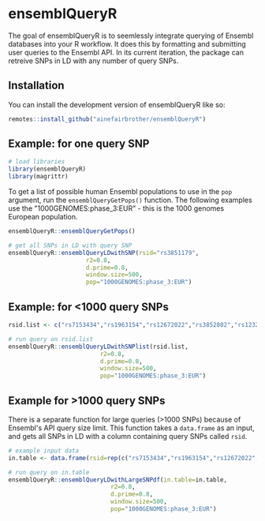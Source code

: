 
# ensemblQueryR

<!-- badges: start -->

<!-- badges: end -->

The goal of ensemblQueryR is to seemlessly integrate querying of Ensembl databases into your R workflow. It does this by formatting and submitting user queries to the Ensembl API. In its current iteration, the package can retreive SNPs in LD with any number of query SNPs. 

## Installation

You can install the development version of ensemblQueryR like so:

``` r
remotes::install_github("ainefairbrother/ensemblQueryR")

```

## Example: for one query SNP  

``` r
# load libraries
library(ensemblQueryR)
library(magrittr)
```

To get a list of possible human Ensembl populations to use in the `pop` argument, run the `ensemblQueryGetPops()` function. The following examples use the "1000GENOMES:phase_3:EUR" - this is the 1000 genomes European population. 

``` r
ensemblQueryR::ensemblQueryGetPops()
```

``` r
# get all SNPs in LD with query SNP
ensemblQueryR::ensemblQueryLDwithSNP(rsid="rs3851179", 
                      r2=0.8, 
                      d.prime=0.8, 
                      window.size=500, 
                      pop="1000GENOMES:phase_3:EUR")
```

## Example: for <1000 query SNPs

``` r
rsid.list <- c("rs7153434","rs1963154","rs12672022","rs3852802","rs12324408","rs56346870")

# run query on rsid.list
ensemblQueryR::ensemblQueryLDwithSNPlist(rsid.list, 
                          r2=0.8, 
                          d.prime=0.8, 
                          window.size=500, 
                          pop="1000GENOMES:phase_3:EUR")
``` 

## Example for >1000 query SNPs

There is a separate function for large queries (>1000 SNPs) because of Ensembl's API query size limit. This function takes a `data.frame` as an input, and gets all SNPs in LD with a column containing query SNPs called `rsid`. 

``` r
# example input data
in.table <- data.frame(rsid=rep(c("rs7153434","rs1963154","rs12672022","rs3852802","rs12324408","rs56346870"), 500))

# run query on in.table
ensemblQueryR::ensemblQueryLDwithLargeSNPdf(in.table=in.table,
                             r2=0.8,
                             d.prime=0.8,
                             window.size=500,
                             pop="1000GENOMES:phase_3:EUR")
```

